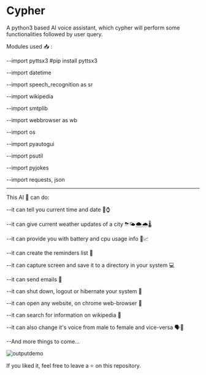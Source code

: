 # Cypher

A python3 based AI voice assistant, which cypher will perform some functionalities followed by user query.

Modules used 📥 :

--import pyttsx3  #pip install pyttsx3

--import datetime

--import speech_recognition as sr

--import wikipedia

--import smtplib

--import webbrowser as wb

--import os

--import pyautogui

--import psutil

--import pyjokes

--import requests, json

----------------------------------------------------------------------------------------------------------

This AI 🧬 can do:

--it can tell you current time and date 📆⌚

--it can give current weather updates of a city ⛈🌤🌨🌧🌡

--it can provide you with battery and cpu usage info 🔋📈

--it can create the reminders list 📜

--it can capture screen and save it to a directory in your system 💻

--it can send emails 📧

--it can shut down, logout or hibernate your system 🔌

--it can open any website, on chrome web-browser 🔗

--it can search for information on wikipedia 🔎

--it can also change it's voice from male to female and vice-versa 🗣👥

--And more things to come...

![outputdemo](https://user-images.githubusercontent.com/106296345/191102853-206fa4a8-711b-4cf8-aa9a-dc2b6aada6f1.png)

If you liked it, feel free to leave a ⭐ on this repository.
